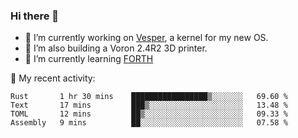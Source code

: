 ### Hi there 👋

<!--
**berkus/berkus** is a ✨ _special_ ✨ repository because its `README.md` (this file) appears on your GitHub profile.

Here are some ideas to get you started:

- 🔭 I’m currently working on ...
- 🌱 I’m currently learning ...
- 👯 I’m looking to collaborate on ...
- 🤔 I’m looking for help with ...
- 💬 Ask me about ...
- 📫 How to reach me: ...
- 😄 Pronouns: ...
- ⚡ Fun fact: ...
-->

- 🔭 I’m currently working on [Vesper](https://github.com/metta-systems/vesper), a kernel for my new OS.
- 🔭 I’m also building a Voron 2.4R2 3D printer.
- 🌱 I’m currently learning [FORTH](http://forth.com/starting-forth/)

💼 My recent activity:

<!--START_SECTION:waka-->

```text
Rust       1 hr 30 mins    █████████████████▒░░░░░░░   69.60 %
Text       17 mins         ███▒░░░░░░░░░░░░░░░░░░░░░   13.48 %
TOML       12 mins         ██▒░░░░░░░░░░░░░░░░░░░░░░   09.33 %
Assembly   9 mins          ██░░░░░░░░░░░░░░░░░░░░░░░   07.58 %
```

<!--END_SECTION:waka-->
